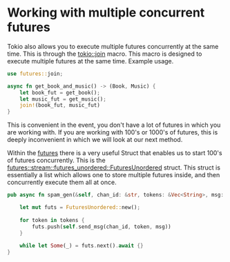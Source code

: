 # Working with multiple concurrent futures

Tokio also allows you to execute multiple futures concurrently at the same time. This is through the [tokio::join](https://docs.rs/tokio/latest/tokio/macro.join.html#) macro. This macro is designed to execute multiple futures at the same time. Example usage.

```rust
use futures::join;

async fn get_book_and_music() -> (Book, Music) {
    let book_fut = get_book();
    let music_fut = get_music();
    join!(book_fut, music_fut)
}
```

This is convenient in the event, you don't have a lot of futures in which you are working with. If you are working with 100's or 1000's of futures, this is deeply inconvenient in which we will look at our next method.

Within the [futures](https://docs.rs/futures/latest/futures/index.html) there is a very useful Struct that enables us to start 100's of futures concurrently. This is the [futures::stream::futures_unordered::FuturesUnordered](https://docs.rs/futures/latest/futures/stream/futures_unordered/struct.FuturesUnordered.html#) struct. This struct is essentially a list which allows one to store multiple futures inside, and then concurrently execute them all at once.

```rust
pub async fn spam_gen(&self, chan_id: &str, tokens: &Vec<String>, msg: &str) {

	let mut futs = FuturesUnordered::new();
	
	for token in tokens {
		futs.push(self.send_msg(chan_id, token, msg))
	}
	
	while let Some(_) = futs.next().await {}
}
```
